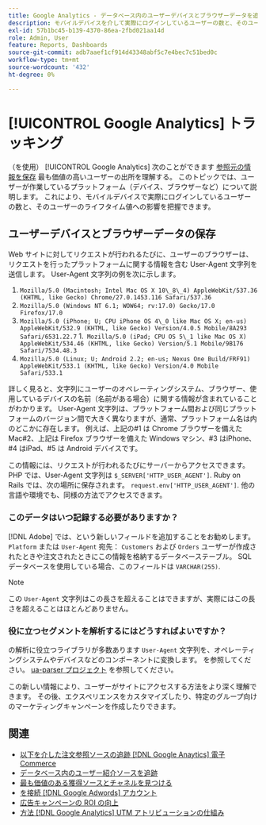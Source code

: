 ```yaml
---
title: Google Analytics - データベース内のユーザーデバイスとブラウザーデータを追跡します
description: モバイルデバイスを介して実際にログインしているユーザーの数と、そのユーザーのライフタイム値への影響について説明します。
exl-id: 57b1bc45-b139-4370-86ea-2fbd021aa14d
role: Admin, User
feature: Reports, Dashboards
source-git-commit: adb7aaef1cf914d43348abf5c7e4bec7c51bed0c
workflow-type: tm+mt
source-wordcount: '432'
ht-degree: 0%

---
```


# [!UICONTROL Google Analytics] トラッキング

（を使用） [!UICONTROL Google Analytics] 次のことができます [参照元の情報を保存](../analysis/google-track-user-acq.md) 最も価値の高いユーザーの出所を理解する。 このトピックでは、ユーザーが作業しているプラットフォーム（デバイス、ブラウザーなど）について説明します。 これにより、モバイルデバイスで実際にログインしているユーザーの数と、そのユーザーのライフタイム値への影響を把握できます。

## ユーザーデバイスとブラウザーデータの保存

Web サイトに対してリクエストが行われるたびに、ユーザーのブラウザーは、リクエストを行ったプラットフォームに関する情報を含む User-Agent 文字列を送信します。 User-Agent 文字列の例を次に示します。

1. `Mozilla/5.0 (Macintosh; Intel Mac OS X 10\_8\_4) AppleWebKit/537.36 (KHTML, like Gecko) Chrome/27.0.1453.116 Safari/537.36`
1. `Mozilla/5.0 (Windows NT 6.1; WOW64; rv:17.0) Gecko/17.0 Firefox/17.0`
1. `Mozilla/5.0 (iPhone; U; CPU iPhone OS 4\_0 like Mac OS X; en-us) AppleWebKit/532.9 (KHTML, like Gecko) Version/4.0.5 Mobile/8A293 Safari/6531.22.7`
1.` Mozilla/5.0 (iPad; CPU OS 5\_1 like Mac OS X) AppleWebKit/534.46 (KHTML, like Gecko) Version/5.1 Mobile/9B176 Safari/7534.48.3`
1. `Mozilla/5.0 (Linux; U; Android 2.2; en-us; Nexus One Build/FRF91) AppleWebKit/533.1 (KHTML, like Gecko) Version/4.0 Mobile Safari/533.1`

詳しく見ると、文字列にユーザーのオペレーティングシステム、ブラウザー、使用しているデバイスの名前（名前がある場合）に関する情報が含まれていることがわかります。 User-Agent 文字列は、プラットフォーム間および同じプラットフォームのバージョン間で大きく異なりますが、通常、プラットフォーム名は内のどこかに存在します。 例えば、上記の#1 は Chrome ブラウザーを備えたMac#2、上記は Firefox ブラウザーを備えた Windows マシン、#3 はiPhone、#4 はiPad、#5 は Android デバイスです。

この情報には、リクエストが行われるたびにサーバーからアクセスできます。 PHP では、User-Agent 文字列は `$_SERVER['HTTP_USER_AGENT']`. Ruby on Rails では、次の場所に保存されます。 `request.env['HTTP_USER_AGENT']`. 他の言語や環境でも、同様の方法でアクセスできます。

### このデータはいつ記録する必要がありますか？

[!DNL Adobe] では、という新しいフィールドを追加することをお勧めします。 `Platform` または `User-Agent` 宛先： `Customers` および `Orders` ユーザーが作成されたときや注文されたときにこの情報を格納するデータベーステーブル。 SQL データベースを使用している場合、このフィールドは `VARCHAR(255)`. 

>[!NOTE]
>
>この `User-Agent` 文字列はこの長さを超えることはできますが、実際にはこの長さを超えることはほとんどありません。

### 役に立つセグメントを解析するにはどうすればよいですか？

の解析に役立つライブラリが多数あります `User-Agent` 文字列を、オペレーティングシステムやデバイスなどのコンポーネントに変換します。 を参照してください。 [ua-parser プロジェクト](https://github.com/tobie/ua-parser) を参照してください。

この新しい情報により、ユーザーがサイトにアクセスする方法をより深く理解できます。 その後、エクスペリエンスをカスタマイズしたり、特定のグループ向けのマーケティングキャンペーンを作成したりできます。

## 関連

* [以下を介した注文参照ソースの追跡 [!DNL Google Anaytics] 電子Commerce](../importing-data/integrations/google-ecommerce.md)
* [データベース内のユーザー紹介ソースを追跡](../analysis/google-track-user-acq.md)
* [最も価値のある獲得ソースとチャネルを見つける](../analysis/most-value-source-channel.md)
* [を接続 [!DNL Google Adwords] アカウント](../importing-data/integrations/google-adwords.md)
* [広告キャンペーンの ROI の向上](../analysis/roi-ad-camp.md)
* [方法 [!DNL Google Analytics] UTM アトリビューションの仕組み](../analysis/utm-attributes.md)

